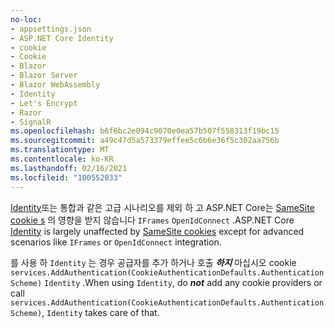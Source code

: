 ```yaml
---
no-loc:
- appsettings.json
- ASP.NET Core Identity
- cookie
- Cookie
- Blazor
- Blazor Server
- Blazor WebAssembly
- Identity
- Let's Encrypt
- Razor
- SignalR
ms.openlocfilehash: b6f6bc2e094c9070e0ea57b507f558313f19bc15
ms.sourcegitcommit: a49c47d5a573379effee5c6b6e36f5c302aa756b
ms.translationtype: MT
ms.contentlocale: ko-KR
ms.lasthandoff: 02/16/2021
ms.locfileid: "100552033"
---
```

<span data-ttu-id="0bd4c-101">[Identity](xref:security/authentication/identity)또는 통합과 같은 고급 시나리오를 제외 하 고 ASP.NET Core는 [SameSite cookie s](xref:security/samesite) 의 영향을 받지 않습니다 `IFrames` `OpenIdConnect` .</span><span class="sxs-lookup"><span data-stu-id="0bd4c-101">ASP.NET Core [Identity](xref:security/authentication/identity) is largely unaffected by [SameSite cookies](xref:security/samesite) except for advanced scenarios like `IFrames` or `OpenIdConnect` integration.</span></span>

<span data-ttu-id="0bd4c-102">를 사용 하 `Identity` 는 경우 공급자를 추가 하거나 호출 ***하지*** 마십시오 cookie ` services.AddAuthentication(CookieAuthenticationDefaults.AuthenticationScheme)` `Identity` .</span><span class="sxs-lookup"><span data-stu-id="0bd4c-102">When using `Identity`, do ***not*** add any cookie providers or call ` services.AddAuthentication(CookieAuthenticationDefaults.AuthenticationScheme)`, `Identity` takes care of that.</span></span>
